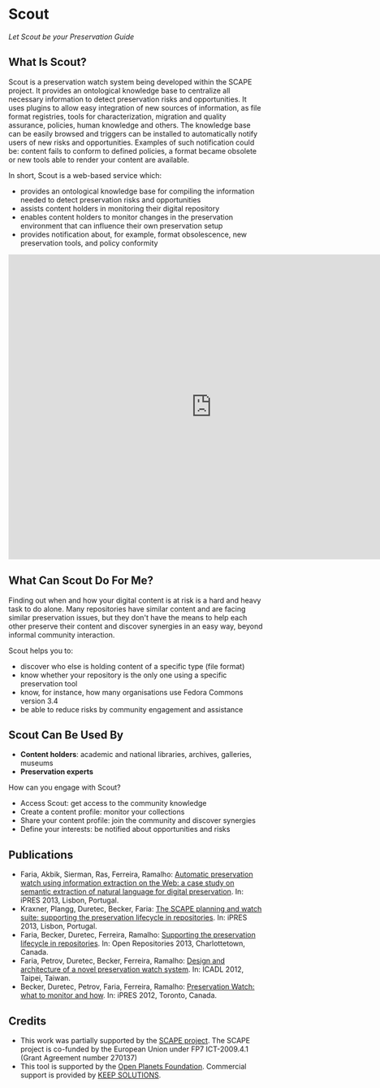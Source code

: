 Scout
=====
*Let Scout be your Preservation Guide*

What Is Scout?
--------------
Scout is a preservation watch system being developed within the SCAPE project. It provides an ontological knowledge base to centralize all necessary information to detect preservation risks and opportunities. It uses plugins to allow easy integration of new sources of information, as file format registries, tools for characterization, migration and quality assurance, policies, human knowledge and others. The knowledge base can be easily browsed and triggers can be installed to automatically notify users of new risks and opportunities. Examples of such notification could be: content fails to conform to defined policies, a format became obsolete or new tools able to render your content are available.

In short, Scout is a web-based service which:

* provides an ontological knowledge base for compiling the information needed to detect preservation risks and opportunities
* assists content holders in monitoring their digital repository
* enables content holders to monitor changes in the preservation environment that can influence their own preservation setup
* provides notification about, for example, format obsolescence, new preservation tools, and policy conformity

<iframe src="https://player.vimeo.com/video/120675490?color=ffffff" width="800" height="600" frameborder="0" webkitallowfullscreen mozallowfullscreen allowfullscreen></iframe>

What Can Scout Do For Me?
-------------------------
Finding out when and how your digital content is at risk is a hard and heavy task to do alone. 
Many repositories have similar content and are facing similar preservation issues, but they don't have the means to help each other preserve their content and discover synergies in an easy way, beyond informal community interaction.

Scout helps you to:

* discover who else is holding content of a specific type (file format)
* know whether your repository is the only one using a specific preservation tool
* know, for instance, how many organisations use Fedora Commons version 3.4
* be able to reduce risks by community engagement and assistance

Scout Can Be Used By
--------------------

* **Content holders**: academic and national libraries, archives, galleries, museums
* **Preservation experts**

How can you engage with Scout?

* Access Scout: get access to the community knowledge
* Create a content profile: monitor your collections
* Share your content profile: join the community and discover synergies
* Define your interests: be notified about opportunities and risks

Publications
------------

* Faria, Akbik, Sierman, Ras, Ferreira, Ramalho: [Automatic preservation watch using information extraction on the Web: a case study on semantic extraction of natural language for digital preservation](http://hdl.handle.net/1822/25214). In: iPRES 2013, Lisbon, Portugal.
* Kraxner, Plangg, Duretec, Becker, Faria: [The SCAPE planning and watch suite: supporting the preservation lifecycle in repositories](http://hdl.handle.net/1822/25215). In: iPRES 2013, Lisbon, Portugal.
* Faria, Becker, Duretec, Ferreira, Ramalho: [Supporting the preservation lifecycle in repositories](http://hdl.handle.net/1822/25101). In: Open Repositories 2013, Charlottetown, Canada.
* Faria, Petrov, Duretec, Becker, Ferreira, Ramalho: [Design and architecture of a novel preservation watch system](http://hdl.handle.net/1822/21447). In: ICADL 2012, Taipei, Taiwan.
* Becker, Duretec, Petrov, Faria, Ferreira, Ramalho: [Preservation Watch: what to monitor and how](http://hdl.handle.net/1822/21447). In: iPRES 2012, Toronto, Canada.
 
Credits
-------

* This work was partially supported by the [SCAPE project](http://scape-project.eu). The SCAPE project is co-funded 
by the European Union under FP7 ICT-2009.4.1 (Grant Agreement number 270137)
* This tool is supported by the [Open Planets Foundation](http://www.openplanetsfoundation.org/). Commercial support is provided by [KEEP SOLUTIONS](http://www.keep.pt/).
